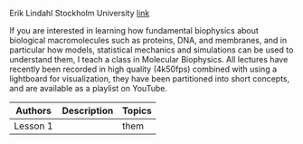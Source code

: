 

Erik Lindahl
Stockholm University
[link](https://www.su.se/english/profiles/erlin-1.189634?open-collapse-boxes=body-teaching)

If you are interested in learning how fundamental biophysics about biological macromolecules such as proteins, DNA, and membranes, and in particular how models, statistical mechanics and simulations can be used to understand them, I teach a class in Molecular Biophysics. All lectures have recently been recorded in high quality (4k50fps) combined with using a lightboard for visualization, they have been partitioned into short concepts, and are available as a playlist on YouTube.

| Authors         | Description                          | Topics     |
| --------------- | ------------------------------------ | ---------- |
| Lesson 1    |                  |  them |